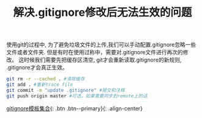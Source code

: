 ﻿---
title: '解决.gitignore修改后无法生效的问题'
categories: 
  - 工具与平台
tags:
  - Git
---

使用git的过程中, 为了避免垃圾文件的上传,我们可以手动配置.gitignore忽略一些文件或者文件夹.
但是有时在使用过称中，需要对.gitignore文件进行再次的修改。
这时候我们需要先把缓存区清空, git才会重新读取.gitignore的新规则, .gitignore才会真正生效。

```bash
git rm -r --cached . #清除缓存
git add . #重新trace file
git commit -m "update .gitignore" #提交和注释
git push origin master #可选，如果需要同步到remote上的话
```

[gitignore模板集合](https://github.com/github/gitignore){: .btn .btn--primary}{: .align-center}
